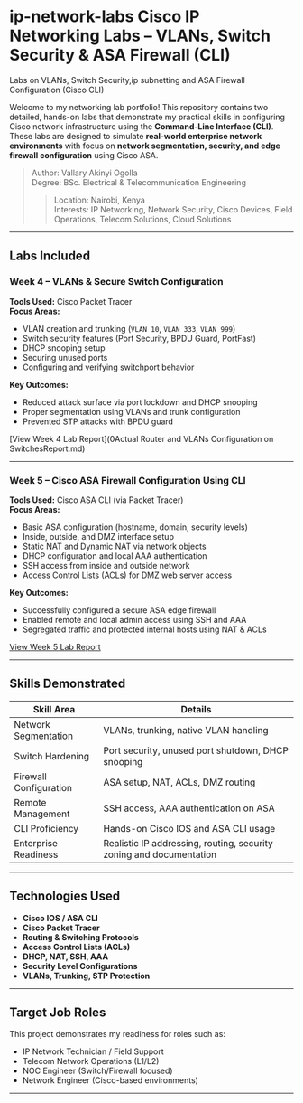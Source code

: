 # ip-network-labs Cisco IP Networking Labs – VLANs, Switch Security & ASA Firewall (CLI)

Labs on VLANs, Switch Security,ip subnetting and ASA Firewall Configuration (Cisco CLI)

Welcome to my networking lab portfolio! This repository contains two detailed, hands-on labs that demonstrate my practical skills in configuring Cisco network infrastructure using the **Command-Line Interface (CLI)**. These labs are designed to simulate **real-world enterprise network environments** with focus on **network segmentation, security, and edge firewall configuration** using Cisco ASA.

>  Author: Vallary Akinyi Ogolla  
>  Degree: BSc. Electrical & Telecommunication Engineering  
>  >  Location: Nairobi, Kenya  
>  Interests: IP Networking, Network Security, Cisco Devices, Field Operations, Telecom Solutions, Cloud Solutions

---

##  Labs Included

###  Week 4 – VLANs & Secure Switch Configuration

**Tools Used:** Cisco Packet Tracer  
**Focus Areas:**
- VLAN creation and trunking (`VLAN 10`, `VLAN 333`, `VLAN 999`)
- Switch security features (Port Security, BPDU Guard, PortFast)
- DHCP snooping setup
- Securing unused ports
- Configuring and verifying switchport behavior

**Key Outcomes:**
- Reduced attack surface via port lockdown and DHCP snooping
- Proper segmentation using VLANs and trunk configuration
- Prevented STP attacks with BPDU guard

 [View Week 4 Lab Report](0Actual Router and VLANs Configuration on SwitchesReport.md)

---

###  Week 5 – Cisco ASA Firewall Configuration Using CLI

**Tools Used:** Cisco ASA CLI (via Packet Tracer)  
**Focus Areas:**
- Basic ASA configuration (hostname, domain, security levels)
- Inside, outside, and DMZ interface setup
- Static NAT and Dynamic NAT via network objects
- DHCP configuration and local AAA authentication
- SSH access from inside and outside network
- Access Control Lists (ACLs) for DMZ web server access

**Key Outcomes:**
- Successfully configured a secure ASA edge firewall
- Enabled remote and local admin access using SSH and AAA
- Segregated traffic and protected internal hosts using NAT & ACLs

 [View Week 5 Lab Report](asa_firewall_cli.md)

---

##  Skills Demonstrated

| Skill Area              | Details                                                             |
|-------------------------|---------------------------------------------------------------------|
| Network Segmentation    | VLANs, trunking, native VLAN handling                              |
| Switch Hardening        | Port security, unused port shutdown, DHCP snooping                 |
| Firewall Configuration  | ASA setup, NAT, ACLs, DMZ routing                                  |
| Remote Management       | SSH access, AAA authentication on ASA                              |
| CLI Proficiency         | Hands-on Cisco IOS and ASA CLI usage                               |
| Enterprise Readiness    | Realistic IP addressing, routing, security zoning and documentation|

---

##  Technologies Used
- **Cisco IOS / ASA CLI**
- **Cisco Packet Tracer**
- **Routing & Switching Protocols**
- **Access Control Lists (ACLs)**
- **DHCP, NAT, SSH, AAA**
- **Security Level Configurations**
- **VLANs, Trunking, STP Protection**

---

##  Target Job Roles
This project demonstrates my readiness for roles such as:
- IP Network Technician / Field Support
- Telecom Network Operations (L1/L2)
- NOC Engineer (Switch/Firewall focused)
- Network Engineer (Cisco-based environments)

---




